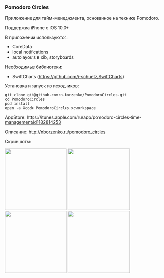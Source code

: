 ### Pomodoro Circles

Приложение для тайм-менеджмента, основанное на технике Pomodoro.

Поддержка iPhone с iOS 10.0+

В приложении используются:
- CoreData
- local notifications
- autolayouts в xib, storyboards

Необходимые библиотеки: 

- SwiftCharts (https://github.com/i-schuetz/SwiftCharts)

Установка и запуск из исходников:

```
git clone git@github.com:n-borzenko/PomodoroCircles.git
cd PomodoroCircles
pod install
open -a Xcode PomodoroCircles.xcworkspace
```

AppStore: https://itunes.apple.com/ru/app/pomodoro-circles-time-management/id1182814253

Описание: http://nborzenko.ru/pomodoro_circles

Скриншоты: 

<img src="http://nborzenko.ru/pomodoro_circles/github/1.png" width="200">
<img src="http://nborzenko.ru/pomodoro_circles/github/2.png" width="200">
<img src="http://nborzenko.ru/pomodoro_circles/github/3.png" width="200">
<img src="http://nborzenko.ru/pomodoro_circles/github/4.png" width="200">